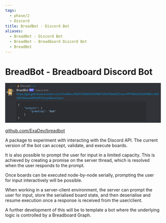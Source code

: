 ```yaml
---
tags:
  - phase/2
  - Discord
title: BreadBot - Discord Bot
aliases:
  - BreadBot - Discord Bot
  - BreadBot - Breadboard Discord Bot
  - BreadBot
---
```


# BreadBot - Breadboard Discord Bot

![Pasted image 20240529141552](../files/Pasted%20image%2020240529141552.png)

[github.com/ExaDev/breadbot](https://github.com/ExaDev/breadbot/branches)

A package to experiment with interacting with the Discord API. The current version of the bot can accept, validate, and execute boards.

It is also possible to prompt the user for input in a limited capacity. This is achieved by creating a promise on the server thread, which is resolved when the user responds to the prompt.

Once boards can be executed node-by-node serially, prompting the user for input interactively will be possible.

When working in a server-client environment, the server can prompt the user for input, store the serialised board state, and then deserialise and resume execution once a response is received from the user/client.

A further development of this will be to template a bot where the underlying logic is controlled by a Breadboard Graph.
